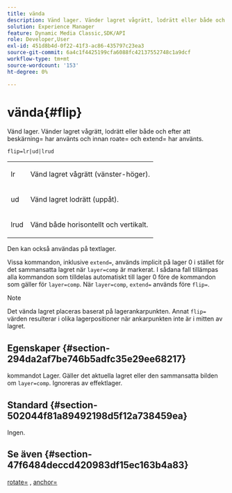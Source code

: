 ```yaml
---
title: vända
description: Vänd lager. Vänder lagret vågrätt, lodrätt eller både och efter att beskärning= har använts och innan roate= och extend= har använts.
solution: Experience Manager
feature: Dynamic Media Classic,SDK/API
role: Developer,User
exl-id: 451d8b4d-0f22-41f3-ac86-435797c23ea3
source-git-commit: 6a4c1f4425199cfa6088fc42137552748c1a9dcf
workflow-type: tm+mt
source-wordcount: '153'
ht-degree: 0%

---
```


# vända{#flip}

Vänd lager. Vänder lagret vågrätt, lodrätt eller både och efter att beskärning= har använts och innan roate= och extend= har använts.

`flip=lr|ud|lrud`

<table id="simpletable_072CA0E24B7146D48AEFD70E51E849C2"> 
 <tr class="strow"> 
  <td class="stentry"> <p> <span class="codeph"> lr </span> </p> </td> 
  <td class="stentry"> <p>Vänd lagret vågrätt (vänster-höger). </p> </td> 
 </tr> 
 <tr class="strow"> 
  <td class="stentry"> <p> <span class="codeph"> ud </span> </p> </td> 
  <td class="stentry"> <p>Vänd lagret lodrätt (uppåt). </p> </td> 
 </tr> 
 <tr class="strow"> 
  <td class="stentry"> <p> <span class="codeph"> lrud </span> </p> </td> 
  <td class="stentry"> <p>Vänd både horisontellt och vertikalt. </p> </td> 
 </tr> 
</table>

Den kan också användas på textlager.

Vissa kommandon, inklusive `extend=`, används implicit på lager 0 i stället för det sammansatta lagret när `layer=comp` är markerat. I sådana fall tillämpas alla kommandon som tilldelas automatiskt till lager 0 före de kommandon som gäller för `layer=comp`. När `layer=comp`, `extend=` används före `flip=`.

>[!NOTE]
>
>Det vända lagret placeras baserat på lagerankarpunkten. Annat `flip=` värden resulterar i olika lagerpositioner när ankarpunkten inte är i mitten av lagret.

## Egenskaper {#section-294da2af7be746b5adfc35e29ee68217}

kommandot Lager. Gäller det aktuella lagret eller den sammansatta bilden om `layer=comp`. Ignoreras av effektlager.

## Standard {#section-502044f81a89492198d5f12a738459ea}

Ingen.

## Se även {#section-47f6484deccd420983df15ec163b4a83}

[rotate=](../../../../../is-api/http-ref/image-serving-api-ref/c-http-protocol-reference/c-command-reference/r-rotate.md#reference-12abb086635546ec9ec2e1a793dc1096) , [anchor=](../../../../../is-api/http-ref/image-serving-api-ref/c-http-protocol-reference/c-command-reference/r-anchor.md#reference-6661e548ab284b82828d8d94c8ddeb7c)
